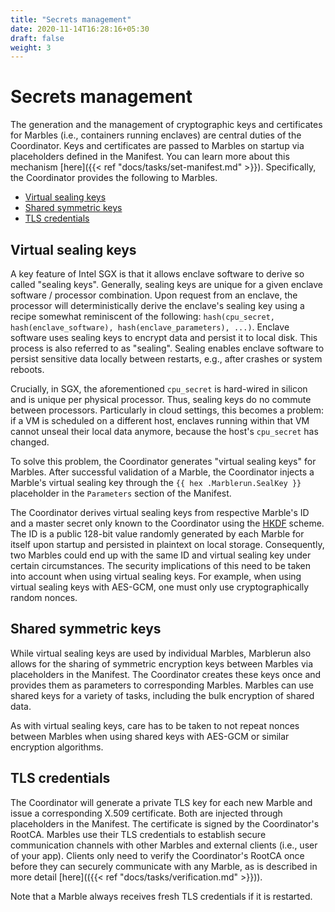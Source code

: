 ```yaml
---
title: "Secrets management"
date: 2020-11-14T16:28:16+05:30
draft: false
weight: 3
---
```


# Secrets management

The generation and the management of cryptographic keys and certificates for Marbles (i.e., containers running enclaves) are central duties of the Coordinator. Keys and certificates are passed to Marbles on startup via placeholders defined in the Manifest. You can learn more about this mechanism [here]({{< ref "docs/tasks/set-manifest.md" >}}). Specifically, the Coordinator provides the following to Marbles.

* [Virtual sealing keys](#virtual-sealing-keys)
* [Shared symmetric keys](#shared-symmetric-keys)
* [TLS credentials](#tls-credentials)

## Virtual sealing keys

A key feature of Intel SGX is that it allows enclave software to derive so called "sealing keys". Generally, sealing keys are unique for a given enclave software / processor combination. Upon request from an enclave, the processor will deterministically derive the enclave's sealing key using a recipe somewhat reminiscent of the following: `hash(cpu_secret, hash(enclave_software), hash(enclave_parameters), ...)`. Enclave software uses sealing keys to encrypt data and persist it to local disk. This process is also referred to as "sealing". Sealing enables enclave software to persist sensitive data locally between restarts, e.g., after crashes or system reboots.

Crucially, in SGX, the aforementioned `cpu_secret` is hard-wired in silicon and is unique per physical processor. Thus, sealing keys do no commute between processors. Particularly in cloud settings, this becomes a problem: if a VM is scheduled on a different host, enclaves running within that VM cannot unseal their local data anymore, because the host's `cpu_secret` has changed.

To solve this problem, the Coordinator generates "virtual sealing keys" for Marbles. After successful validation of a Marble, the Coordinator injects a Marble's virtual sealing key through the `{{ hex .Marblerun.SealKey }}` placeholder in the `Parameters` section of the Manifest.

The Coordinator derives virtual sealing keys from respective Marble's ID and a master secret only known to the Coordinator using the [HKDF](https://tools.ietf.org/html/rfc5869) scheme. The ID is a public 128-bit value randomly generated by each Marble for itself upon startup and persisted in plaintext on local storage. Consequently, two Marbles could end up with the same ID and virtual sealing key under certain circumstances. The security implications of this need to be taken into account when using virtual sealing keys. For example, when using virtual sealing keys with AES-GCM, one must only use cryptographically random nonces.

## Shared symmetric keys

While virtual sealing keys are used by individual Marbles, Marblerun also allows for the sharing of symmetric encryption keys between Marbles via placeholders in the Manifest. The Coordinator creates these keys once and provides them as parameters to corresponding Marbles. Marbles can use shared keys for a variety of tasks, including the bulk encryption of shared data.

As with virtual sealing keys, care has to be taken to not repeat nonces between Marbles when using shared keys with AES-GCM or similar encryption algorithms.

## TLS credentials

The Coordinator will generate a private TLS key for each new Marble and issue a corresponding X.509 certificate. Both are injected through placeholders in the Manifest. The certificate is signed by the Coordinator's RootCA. Marbles use their TLS credentials to establish secure communication channels with other Marbles and external clients (i.e., user of your app). Clients only need to verify the Coordinator's RootCA once before they can securely communicate with any Marble, as is described in more detail [here](({{< ref "docs/tasks/verification.md" >}})). 

Note that a Marble always receives fresh TLS credentials if it is restarted.

